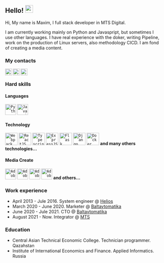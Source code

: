 ## Hello!  <img src="https://media.giphy.com/media/hvRJCLFzcasrR4ia7z/giphy.gif" width="25px">
  
Hi, My name is Maxim, I full stack developer in MTS Digital. 

I am currently working mainly on Python and Javaspript, but sometimes I use other languages.
I have real experience with the doker, writing Pipeline, work on the production of Linux servers, also methodology CICD.
I am fond of creating a media content.

### My contacts

<a href="https://t.me/Kislax">
  <img align="left" alt="Telegram" width="22px" src="https://upload.wikimedia.org/wikipedia/commons/thumb/8/83/Telegram_2019_Logo.svg/1920px-Telegram_2019_Logo.svg.png" />
</a>
<a href="https://discord.gg/GHEzPQfT">
  <img align="left" alt="Discord" width="22px" src="https://brandslogos.com/wp-content/uploads/images/discord-logo-vector.svg" />
</a>
<a href="mailto:maxpodstrechny@gmail.com">
  <img align="left" alt="Mail" width="22px" src="https://upload.wikimedia.org/wikipedia/commons/thumb/7/7e/Gmail_icon_%282020%29.svg/107px-Gmail_icon_%282020%29.svg.png" />
</a>

<br/>





### Hard skills

#### Languages

<code><img height="35" alt="Python" title="Python" src="https://cdn3.iconfinder.com/data/icons/logos-and-brands-adobe/512/267_Python-512.png"></code>
<code><img height="35" alt="Javascript" title="Javascript" src="https://cdn.iconscout.com/icon/free/png-512/javascript-2752148-2284965.png"></code>


#### Technology

<code><img height="40" alt="Webpack" title="Webpack" src="https://habrastorage.org/webt/k-/tm/2g/k-tm2gvbb_ky6gdrd-tzqrzjkf4.png"></code>
<code><img height="40" alt="ReactJS" title="ReactJS" src="https://iconape.com/wp-content/png_logo_vector/react-logo.png"></code>
<code><img height="40" alt="Typescript" title="Typescript" src="https://cdn.iconscout.com/icon/free/png-512/typescript-1174965.png"></code>
<code><img height="40" alt="ExpressJS" title="ExpressJS" src="https://upload.wikimedia.org/wikipedia/commons/thumb/6/64/Expressjs.png/200px-Expressjs.png"></code>
<code><img height="40" alt="Flask" title="Flask" src="https://e7.pngegg.com/pngimages/939/2/png-clipart-flask-python-web-framework-representational-state-transfer-software-framework-flask-python-web-application-django-thumbnail.png"></code>
<code><img height="40" alt="Django" title="Django" src="https://cdn.iconscout.com/icon/free/png-512/django-1-282754.png"></code>
<code><img height="40" alt="Docker" title="Docker" src="https://www.docker.com/sites/default/files/d8/2019-07/vertical-logo-monochromatic.png"></code>
  **and many others technologies...**
<br/>


#### Media Create

<code><img height="35" alt="Adobe Photoshop" title="Adobe Photoshop" src="https://upload.wikimedia.org/wikipedia/commons/thumb/a/af/Adobe_Photoshop_CC_icon.svg/82px-Adobe_Photoshop_CC_icon.svg.png"></code>
<code><img height="35" alt="Adobe Affter Effects" title="Adobe Affter Effects" src="https://upload.wikimedia.org/wikipedia/commons/thumb/c/cb/Adobe_After_Effects_CC_icon.svg/82px-Adobe_After_Effects_CC_icon.svg.png"></code>
<code><img height="35" alt="Adobe Audition" title="Adobe Audition" src="https://upload.wikimedia.org/wikipedia/commons/thumb/0/0e/Adobe_Audition_CC_icon_%282020%29.svg/82px-Adobe_Audition_CC_icon_%282020%29.svg.png"></code>
<code><img height="35" alt="Adobe Premiere Pro" title="Adobe Premiere Pro" src="https://upload.wikimedia.org/wikipedia/commons/thumb/2/24/Adobe-premiere-pro-cc-1430-vector-svg-.svg/82px-Adobe-premiere-pro-cc-1430-vector-svg-.svg.png"></code>
  **and others...**

### Work experience

* April 2013 - Jule 2016. System engineer @ [Helios](https://helios.kz/)
* March 2020 - June 2020.  Marketer @ [Baltavtomatika](https://baltgps.ru/)
* June 2020 - Jule 2021.  CTO @ [Baltavtomatika](https://baltgps.ru/)
* August 2021 - Now.  Integrator @ [MTS](https://mts.ru/)


### Education

* Central Asian Technical Economic College. Technician programmer. Qazahstan
* Institute of International Economics and Finance. Applied Informatics. Russia

<br />
